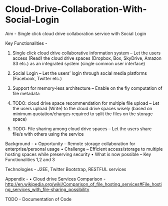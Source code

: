 Cloud-Drive-Collaboration-With-Social-Login
===========================================

Aim -	Single click cloud drive collaboration service with Social Login

Key Functionalities -
1.	Single click cloud drive collaborative information system – Let the users access (Read) the cloud drive spaces (Dropbox, Box, SkyDrive, Amazon S3 etc.) as an integrated system (single common user interface)
2.	Social Login – Let the users’ login through social media platforms (Facebook, Twitter etc.)
3.	Support for memory-less architecture – Enable on the fly computation of file metadata

4.	TODO: cloud drive space recommendation for multiple file upload – Let the users upload (Write) to the cloud drive spaces wisely (based on minimum quotation/charges required to split the files on the storage space)
5.	TODO: File sharing among cloud drive spaces – Let the users share file/s with others using the service

Background - 
•	Opportunity – Remote storage collaboration for enterprise/personal usage
•	Challenge – Efficient access/storage to multiple hosting spaces while preserving security
•	What is now possible – Key Functionalities 1,2 and 3

Technologies -
J2EE, Twitter Bootstrap, RESTFUL services

Appendix -
•	Cloud drive Services Comparison - http://en.wikipedia.org/wiki/Comparison_of_file_hosting_services#File_hosting_services_with_file-sharing_possibility 

TODO - Documentation of Code
